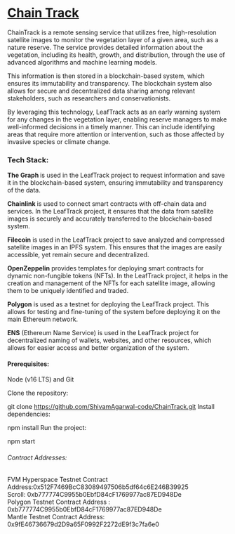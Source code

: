  # [Chain Track]([https://chain-track.vercel.app])  



ChainTrack is a remote sensing service that utilizes free, high-resolution satellite images to monitor the vegetation layer of a given area, such as a nature reserve. The service provides detailed information about the vegetation, including its health, growth, and distribution, through the use of advanced algorithms and machine learning models.


This information is then stored in a blockchain-based system, which ensures its immutability and transparency. The blockchain system also allows for secure and decentralized data sharing among relevant stakeholders, such as researchers and conservationists.

By leveraging this technology, LeafTrack acts as an early warning system for any changes in the vegetation layer, enabling reserve managers to make well-informed decisions in a timely manner. This can include identifying areas that require more attention or intervention, such as those affected by invasive species or climate change.


<h3>Tech Stack: </h3>

<b>The Graph </b> is used in the LeafTrack project to request information and save it in the blockchain-based system, ensuring immutability and transparency of the data.

<b>Chainlink </b> is used to connect smart contracts with off-chain data and services. In the LeafTrack project, it ensures that the data from satellite images is securely and accurately transferred to the blockchain-based system.

<b>Filecoin</b> is used in the LeafTrack project to save analyzed and compressed satellite images in an IPFS system. This ensures that the images are easily accessible, yet remain secure and decentralized.

<b>OpenZeppelin</b> provides templates for deploying smart contracts for dynamic non-fungible tokens (NFTs). In the LeafTrack project, it helps in the creation and management of the NFTs for each satellite image, allowing them to be uniquely identified and traded.

<b>Polygon</b> is used as a testnet for deploying the LeafTrack project. This allows for testing and fine-tuning of the system before deploying it on the main Ethereum network.

<b>ENS</b> (Ethereum Name Service) is used in the LeafTrack project for decentralized naming of wallets, websites, and other resources, which allows for easier access and better organization of the system.

<h4>Prerequisites:</h4> Node (v16 LTS) and Git

Clone the repository:

git clone https://github.com/ShivamAgarwal-code/ChainTrack.git
Install dependencies:

npm install
Run the project:

npm start

<h6> Contract Addresses: </h6>
FVM Hyperspace Testnet Contract Address:0x512F7469BcC83089497506b5df64c6E246B39925 <br>
Scroll:  0xb777774C9955b0EbfD84cF1769977ac87ED948De <br>
Polygon  Testnet Contract Address : 0xb777774C9955b0EbfD84cF1769977ac87ED948De <br>
Mantle Testnet Contract Address: 0x9fE46736679d2D9a65F0992F2272dE9f3c7fa6e0 <br>

